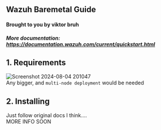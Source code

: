 ## Wazuh Baremetal Guide ##
#### Brought to you by viktor bruh ####
##### More documentation: https://documentation.wazuh.com/current/quickstart.html ####


## 1. Requirements ##
![Screenshot 2024-08-04 201047](https://github.com/user-attachments/assets/9a412088-85d5-49fd-acee-13262a675609) <br>
Any bigger, and `multi-node deployment` would be needed

## 2. Installing

Just follow original docs I think.... <br> 
MORE INFO SOON
